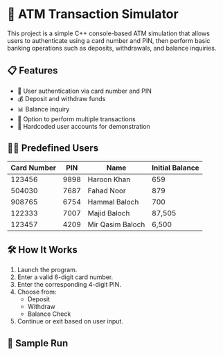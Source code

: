 # 🏧 ATM Transaction Simulator

This project is a simple C++ console-based ATM simulation that allows users to authenticate using a card number and PIN, then perform basic banking operations such as deposits, withdrawals, and balance inquiries.

## 📋 Features

- 🔐 User authentication via card number and PIN
- 💰 Deposit and withdraw funds
- 📊 Balance inquiry
- 🔄 Option to perform multiple transactions
- 🧩 Hardcoded user accounts for demonstration

## 👨‍💻 Predefined Users

| Card Number | PIN   | Name               | Initial Balance |
|-------------|-------|--------------------|-----------------|
| 123456      | 9898  | Haroon Khan        | 659             |
| 504030      | 7687  | Fahad Noor         | 879             |
| 908765      | 6754  | Hammal Baloch      | 700             |
| 122333      | 7007  | Majid Baloch       | 87,505          |
| 123457      | 4209  | Mir Qasim Baloch   | 6,500           |

## 🛠️ How It Works

1. Launch the program.
2. Enter a valid 6-digit card number.
3. Enter the corresponding 4-digit PIN.
4. Choose from:
   - Deposit
   - Withdraw
   - Balance Check
5. Continue or exit based on user input.

## 🧪 Sample Run

